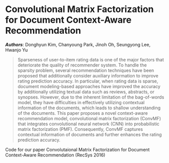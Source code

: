 # Convolutional Matrix Factorization for Document Context-Aware Recommendation
_**Authors**_: Donghyun Kim, Chanyoung Park, Jinoh Oh, Seungyong Lee, Hwanjo Yu

> Sparseness of user-to-item rating data is one of the major factors that deteriorate the quality of recommender system. To handle the sparsity problem, several recommendation techniques have been proposed that additionally consider auxiliary information to improve rating prediction accuracy. In particular, when rating data is sparse, document modeling-based approaches have improved the accuracy by additionally utilizing textual data such as reviews, abstracts, or synopses. However, due to the inherent limitation of the bag-of-words model, they have difficulties in effectively utilizing contextual information of the documents, which leads to shallow understanding of the documents. This paper proposes a novel context-aware recommendation model, convolutional matrix factorization (ConvMF) that integrates convolutional neural network (CNN) into probabilistic matrix factorization (PMF). Consequently, ConvMF captures contextual information of documents and further enhances the rating prediction accuracy.

Code for our paper Convolutaional Matrix Factorization for Document Context-Aware Recommendation (RecSys 2016)


